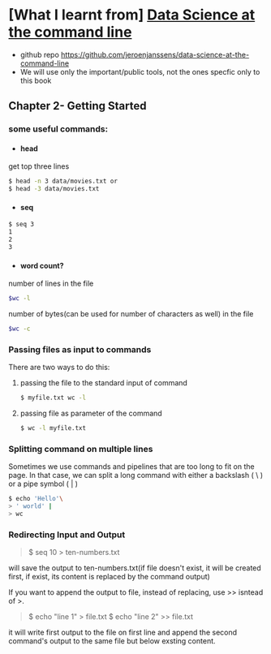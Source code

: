 # [What I learnt from] [Data Science at the command line](http://www.amazon.in/Data-Science-at-Command-Line/dp/935110849X)
- github repo https://github.com/jeroenjanssens/data-science-at-the-command-line
- We will use only the important/public tools, not the ones specfic only to this book

## Chapter 2- Getting Started
### some useful commands:
- #### head
get top three lines
```sh
$ head -n 3 data/movies.txt or 
$ head -3 data/movies.txt
```
- #### seq
```sh
$ seq 3
1
2
3
```
- #### word count?
number of lines in the file
```sh
$wc -l
```
number of bytes(can be used for number of characters as well) in the file
```sh
$wc -c
```

### Passing files as input to commands
There are two ways to do this:
1. passing the file to the standard input of command
    ```sh
    $ myfile.txt wc -l
    ```
2. passing file as parameter of the command 
    ```sh
    $ wc -l myfile.txt
    ```


### Splitting command on multiple lines
Sometimes we use commands and pipelines that are too long to fit on the page.
In that case, we can split a long command with either a backslash ( \ ) or a pipe symbol ( | )

```sh
$ echo 'Hello'\
> ' world' |
> wc
```

### Redirecting Input and Output
>$ seq 10 > ten-numbers.txt

will save the output to ten-numbers.txt(if file doesn't exist, it will be created first, if exist, its content is replaced by the command output)

If you want to append the output to file, instead of replacing, use >> isntead of >.
>$ echo "line 1" > file.txt
>$ echo "line 2" >> file.txt

it will write first output to the file on first line and append the second command's output to the same file but below exsting content.
